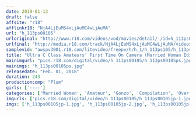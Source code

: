 ```yaml
---
date: 2019-01-13
draft: false
affsite: "r18"
afflinkr18: "NjA4LjEuMS4xLjAuMC4wLjAuMA"
url: "h_113ps00105"
urloriginal: "http://www.r18.com/videos/vod/movies/detail/-/id=h_113ps00105"
urlfinal: "http://media.r18.com/track/NjA4LjEuMS4xLjAuMC4wLjAuMA/videos/vod/movies/detail/-/id=h_113ps00105"
samplevid: "awspv3001.r18.com/litevideo/freepv/h/h_1/h_113ps105/h_113ps105_dmb_w.mp4"
title: "Ultra C Class Amateurs' First Time On Camera (Married Woman Edition) 'Dear, Please Forgive Me' 4 Hours"
mainimgurl: "pics.r18.com/digital/video/h_113ps00105/h_113ps00105ps.jpg"
mainimgs: "h_113ps00105ps.jpg"
releasedate: "Feb. 01, 2018"
duration: 243
productioncomp: "Plum"
girls: ['----']
categories: ['Married Woman', 'Amateur', 'Gonzo', 'Compilation', 'Over 4 Hours']
imgurls: ['pics.r18.com/digital/video/h_113ps00105/h_113ps00105jp-1.jpg', 'pics.r18.com/digital/video/h_113ps00105/h_113ps00105jp-2.jpg', 'pics.r18.com/digital/video/h_113ps00105/h_113ps00105jp-3.jpg', 'pics.r18.com/digital/video/h_113ps00105/h_113ps00105jp-4.jpg', 'pics.r18.com/digital/video/h_113ps00105/h_113ps00105jp-5.jpg', 'pics.r18.com/digital/video/h_113ps00105/h_113ps00105jp-6.jpg', 'pics.r18.com/digital/video/h_113ps00105/h_113ps00105jp-7.jpg', 'pics.r18.com/digital/video/h_113ps00105/h_113ps00105jp-8.jpg', 'pics.r18.com/digital/video/h_113ps00105/h_113ps00105jp-9.jpg', 'pics.r18.com/digital/video/h_113ps00105/h_113ps00105jp-10.jpg', 'pics.r18.com/digital/video/h_113ps00105/h_113ps00105jp-11.jpg', 'pics.r18.com/digital/video/h_113ps00105/h_113ps00105jp-12.jpg', 'pics.r18.com/digital/video/h_113ps00105/h_113ps00105jp-13.jpg', 'pics.r18.com/digital/video/h_113ps00105/h_113ps00105jp-14.jpg', 'pics.r18.com/digital/video/h_113ps00105/h_113ps00105jp-15.jpg', 'pics.r18.com/digital/video/h_113ps00105/h_113ps00105jp-16.jpg', 'pics.r18.com/digital/video/h_113ps00105/h_113ps00105jp-17.jpg', 'pics.r18.com/digital/video/h_113ps00105/h_113ps00105jp-18.jpg', 'pics.r18.com/digital/video/h_113ps00105/h_113ps00105jp-19.jpg', 'pics.r18.com/digital/video/h_113ps00105/h_113ps00105jp-20.jpg']
imgs: ['h_113ps00105jp-1.jpg', 'h_113ps00105jp-2.jpg', 'h_113ps00105jp-3.jpg', 'h_113ps00105jp-4.jpg', 'h_113ps00105jp-5.jpg', 'h_113ps00105jp-6.jpg', 'h_113ps00105jp-7.jpg', 'h_113ps00105jp-8.jpg', 'h_113ps00105jp-9.jpg', 'h_113ps00105jp-10.jpg', 'h_113ps00105jp-11.jpg', 'h_113ps00105jp-12.jpg', 'h_113ps00105jp-13.jpg', 'h_113ps00105jp-14.jpg', 'h_113ps00105jp-15.jpg', 'h_113ps00105jp-16.jpg', 'h_113ps00105jp-17.jpg', 'h_113ps00105jp-18.jpg', 'h_113ps00105jp-19.jpg', 'h_113ps00105jp-20.jpg']
---
```


